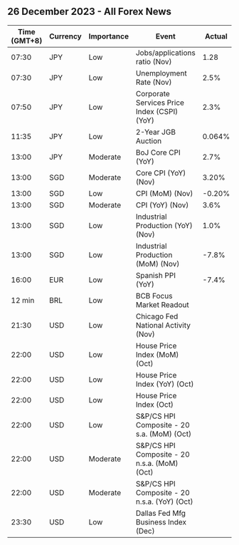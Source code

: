 ## 26 December 2023 - All Forex News

| Time (GMT+8) | Currency | Importance | Event | Actual | Forecast | Previous |
|------|----------|------------|-------|--------|----------|----------|
| 07:30 | JPY | Low | Jobs/applications ratio (Nov) | 1.28 | 1.30 | 1.30 |
| 07:30 | JPY | Low | Unemployment Rate (Nov) | 2.5% | 2.5% | 2.5% |
| 07:50 | JPY | Low | Corporate Services Price Index (CSPI) (YoY) | 2.3% | 2.4% | 2.3% |
| 11:35 | JPY | Low | 2-Year JGB Auction | 0.064% |  | 0.046% |
| 13:00 | JPY | Moderate | BoJ Core CPI (YoY) | 2.7% | 3.0% | 3.0% |
| 13:00 | SGD | Moderate | Core CPI (YoY) (Nov) | 3.20% | 3.20% | 3.30% |
| 13:00 | SGD | Low | CPI (MoM) (Nov) | -0.20% |  | 0.20% |
| 13:00 | SGD | Moderate | CPI (YoY) (Nov) | 3.6% | 3.8% | 4.7% |
| 13:00 | SGD | Low | Industrial Production (YoY) (Nov) | 1.0% | 3.1% | 7.6% |
| 13:00 | SGD | Low | Industrial Production (MoM) (Nov) | -7.8% | -7.1% | 9.9% |
| 16:00 | EUR | Low | Spanish PPI (YoY) | -7.4% |  | -7.7% |
| 12 min | BRL | Low | BCB Focus Market Readout |  |  |  |
| 21:30 | USD | Low | Chicago Fed National Activity (Nov) |  |  | -0.49 |
| 22:00 | USD | Low | House Price Index (MoM) (Oct) |  | 0.5% | 0.6% |
| 22:00 | USD | Low | House Price Index (YoY) (Oct) |  |  | 6.1% |
| 22:00 | USD | Low | House Price Index (Oct) |  |  | 414.8 |
| 22:00 | USD | Low | S&P/CS HPI Composite - 20 s.a. (MoM) (Oct) |  |  | 0.7% |
| 22:00 | USD | Moderate | S&P/CS HPI Composite - 20 n.s.a. (MoM) (Oct) |  |  | 0.2% |
| 22:00 | USD | Moderate | S&P/CS HPI Composite - 20 n.s.a. (YoY) (Oct) |  | 5.0% | 3.9% |
| 23:30 | USD | Low | Dallas Fed Mfg Business Index (Dec) |  |  | -19.9 |
